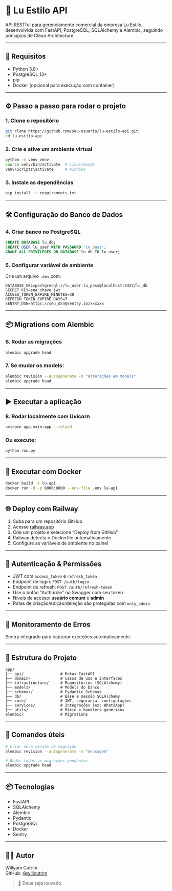 # 🧵 Lu Estilo API

API RESTful para gerenciamento comercial da empresa Lu Estilo, desenvolvida com FastAPI, PostgreSQL, SQLAlchemy e Alembic, seguindo princípios de Clean Architecture.

---

## 🚀 Requisitos

- Python 3.8+
- PostgreSQL 13+
- pip
- Docker (opcional para execução com container)

---

## ⚙️ Passo a passo para rodar o projeto

### 1. Clone o repositório

```bash
git clone https://github.com/seu-usuario/lu-estilo-api.git
cd lu-estilo-api
```

### 2. Crie e ative um ambiente virtual

```bash
python -m venv venv
source venv/bin/activate  # Linux/macOS
venv\Scripts\activate     # Windows
```

### 3. Instale as dependências

```bash
pip install -r requirements.txt
```

---

## 🛠️ Configuração do Banco de Dados

### 4. Criar banco no PostgreSQL

```sql
CREATE DATABASE lu_db;
CREATE USER lu_user WITH PASSWORD 'lu_pass';
GRANT ALL PRIVILEGES ON DATABASE lu_db TO lu_user;
```

### 5. Configurar variável de ambiente

Crie um arquivo `.env` com:

```
DATABASE_URL=postgresql://lu_user:lu_pass@localhost:5432/lu_db
SECRET_KEY=sua_chave_jwt
ACCESS_TOKEN_EXPIRE_MINUTES=30
REFRESH_TOKEN_EXPIRE_DAYS=7
SENTRY_DSN=https://seu_dsn@sentry.io/xxxxxx
```

---

## 📦 Migrations com Alembic

### 6. Rodar as migrações

```bash
alembic upgrade head
```

### 7. Se mudar os models:

```bash
alembic revision --autogenerate -m "alterações em models"
alembic upgrade head
```

---

## ▶️ Executar a aplicação

### 8. Rodar localmente com Uvicorn

```bash
uvicorn app.main:app --reload
```

### Ou execute:

```bash
python run.py
```

---

## 🐳 Executar com Docker

```bash
docker build -t lu-api .
docker run -d -p 8000:8000 --env-file .env lu-api
```

---

## 🌐 Deploy com Railway

1. Suba para um repositório GitHub
2. Acesse [railway.app](https://railway.app/)
3. Crie um projeto e selecione “Deploy from GitHub”
4. Railway detecta o Dockerfile automaticamente
5. Configure as variáveis de ambiente no painel

---

## 🔐 Autenticação & Permissões

- JWT com `access_token` e `refresh_token`
- Endpoint de login: `POST /auth/login`
- Endpoint de refresh: `POST /auth/refresh-token`
- Use o botão "Authorize" no Swagger com seu token
- Níveis de acesso: **usuário comum** e **admin**
- Rotas de criação/edição/deleção são protegidas com `only_admin`

---

## 📡 Monitoramento de Erros

Sentry integrado para capturar exceções automaticamente.

---

## 📁 Estrutura do Projeto

```
app/
├── api/                # Rotas FastAPI
├── domain/             # Casos de uso e interfaces
├── infrastructure/     # Repositórios (SQLAlchemy)
├── models/             # Models do banco
├── schemas/            # Pydantic Schemas
├── db/                 # Base e sessão SQLAlchemy
├── core/               # JWT, segurança, configurações
├── services/           # Integrações (ex: WhatsApp)
├── utils/              # Mixin e handlers genéricos
alembic/                # Migrations
```

---

## 🧪 Comandos úteis

```bash
# Criar nova versão da migração
alembic revision --autogenerate -m "mensagem"

# Rodar todas as migrações pendentes
alembic upgrade head
```

---

## 📦 Tecnologias

- FastAPI
- SQLAlchemy
- Alembic
- Pydantic
- PostgreSQL
- Docker
- Sentry

---

## 👨‍💻 Autor

Willyam Cutrim  
GitHub: [@willcutrim](https://github.com/willcutrim)

> 🙌 Deus seja louvado.